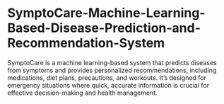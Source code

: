 # SymptoCare-Machine-Learning-Based-Disease-Prediction-and-Recommendation-System
SymptoCare is a machine learning-based system that predicts diseases from symptoms and provides personalized recommendations, including medications, diet plans, precautions, and workouts. It’s designed for emergency situations where quick, accurate information is crucial for effective decision-making and health management.
